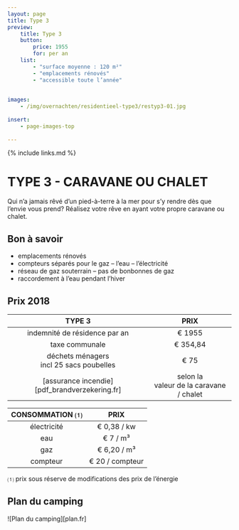 ```yaml
---
layout: page
title: Type 3
preview: 
    title: Type 3
    button:
        price: 1955
        for: per an
    list:
        - "surface moyenne : 120 m²"
        - "emplacements rénovés"
        - "accessible toute l’année"
       
        
images:
    - /img/overnachten/residentieel-type3/restyp3-01.jpg
    
insert:
    - page-images-top
    
---
```


{% include links.md %}

# TYPE 3 - CARAVANE OU CHALET

Qui n’a jamais rêvé d’un pied-à-terre à la mer pour s’y rendre dès que l’envie vous prend? Réalisez votre rêve en ayant votre propre caravane ou chalet.


## Bon à savoir

- emplacements rénovés
- compteurs séparés pour le gaz – l’eau – l’électricité
- réseau de gaz souterrain – pas de bonbonnes de gaz
- raccordement à l’eau pendant l’hiver


## Prix 2018

TYPE 3                |PRIX           |
:--------------------:|:--------------:|
indemnité de résidence par an |€ 1955               
taxe communale                |€ 354,84 
déchets ménagers<br>incl 25 sacs poubelles<br> | € 75   
[assurance incendie][pdf_brandverzekering.fr]     |selon la<br>valeur de la caravane / chalet

CONSOMMATION ⑴        |PRIX        |
:--------------------:|:-------------:|
électricité           | € 0,38 / kw        
eau                   | € 7 / m³
gaz                   | € 6,20 / m³       
compteur              | € 20 / compteur  

⑴ prix sous réserve de modifications des prix de l’énergie

## Plan du camping

![Plan du camping][plan.fr]
